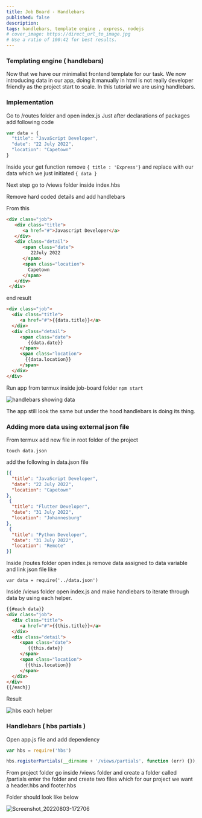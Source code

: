 ```yaml
---
title: Job Board - Handlebars 
published: false
description: 
tags: handlebars, template engine , express, nodejs
# cover_image: https://direct_url_to_image.jpg
# Use a ratio of 100:42 for best results.
---
```


### Templating engine ( handlebars)

Now that we have our minimalist frontend template for our task. We now introducing data in our app, doing it manually in html is not really developer friendly as the project start to scale. In this tutorial we are using handlebars.

### Implementation

Go to /routes folder and open index.js
Just after declarations of packages add following code

```js
var data = {
  "title": "JavaScript Developer",
  "date": "22 July 2022",
  "location": "Capetown" 
}
```

Inside your get function remove `{ title : 'Express'}` and replace with our data which we just initiated `{ data }`

Next step go to /views folder inside index.hbs 

Remove hard coded details and add handlebars 

From this

```html
<div class="job">
   <div class="title">
      <a href="#">Javascript Developer</a>
   </div> 
   <div class="detail">
      <span class="date">
         22July 2022
      </span>
      <span class="location"> 
        Capetown
      </span>
   </div>
 </div>
 ```
 
 end result
 
 
 ```html
 <div class="job">
   <div class="title">
      <a href="#">{{data.title}}</a>
   </div> 
   <div class="detail">
      <span class="date">
         {{data.date}}
      </span>
      <span class="location"> 
        {{data.location}}
      </span>
   </div>
 </div>
 ```

Run app from termux inside job-board folder
`npm start` 

![handlebars showing data](./img/Screenshot_20220731-131936.png)

The app still look the same but under the hood handlebars is doing its thing.

### Adding more data using external json file

From termux add new file in root folder of the project

`touch data.json`

add the following in data.json file

```json
[{
  "title": "JavaScript Developer",
  "date": "22 July 2022",
  "location": "Capetown" 
},
 {
  "title": "Flutter Developer",
  "date": "31 July 2022",
  "location": "Johannesburg" 
},
 {
  "title": "Python Developer",
  "date": "31 July 2022",
  "location": "Remote" 
}]
```
 Inside /routes folder open index.js remove data assigned to data variable and link json file like
 
`var data = require('../data.json')`

Inside /views folder open index.js and make handlebars to iterate through data by using each helper.

```html
{{#each data}}
<div class="job">
  <div class="title">
     <a href="#">{{this.title}}</a>
  </div> 
  <div class="detail">
     <span class="date">
        {{this.date}}
     </span>
     <span class="location"> 
       {{this.location}}
     </span>
  </div>
</div>
{{/each}}
```

Result

![hbs each helper](./img/Screenshot_20220731-234659.png)

### Handlebars (  hbs partials )

Open app.js file and add dependency

```js
var hbs = require('hbs')
```

```js
hbs.registerPartials(__dirname + '/views/partials', function (err) {});
```

From project folder go inside /views folder and create a folder called /partials enter the folder and create two files which for our project we want a header.hbs and footer.hbs

Folder should look like below

![Screenshot_20220803-172706](./img/Screenshot_20220803-172706.png)